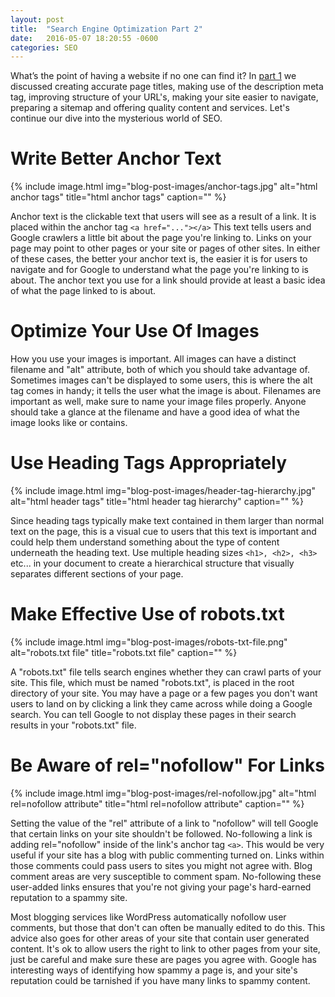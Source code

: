 ```yaml
---
layout: post
title:  "Search Engine Optimization Part 2"
date:   2016-05-07 18:20:55 -0600
categories: SEO
---
```


What’s the point of having a website if no one can find it? In [part 1](http://www.alkami.io/seo-part1) we discussed creating accurate page titles, making use of the description meta tag, improving structure of your URL's, making your site easier to navigate, preparing a sitemap and offering quality content and services. Let's continue our dive into the mysterious world of SEO.

# Write Better Anchor <a> Text

{% include image.html
  img="blog-post-images/anchor-tags.jpg"
  alt="html anchor tags"
  title="html anchor tags"
  caption=""
%}

Anchor text is the clickable text that users will see as a result of a link. It is placed within the anchor tag `<a href="..."></a>` This text tells users and Google crawlers a little bit about the page you're linking to. Links on your page may point to other pages or your site or pages of other sites. In either of these cases, the better your anchor text is, the easier it is for users to navigate and for Google to understand what the page you're linking to is about. The anchor text you use for a link should provide at least a basic idea of what the page linked to is about.


# Optimize Your Use Of Images

How you use your images is important. All images can have a distinct filename and "alt" attribute, both of which you should take advantage of. Sometimes images can't be displayed to some users, this is where the alt tag comes in handy; it tells the user what the image is about. Filenames are important as well, make sure to name your image files properly. Anyone should take a glance at the filename and have a good idea of what the image looks like or contains.

# Use Heading Tags Appropriately

{% include image.html
  img="blog-post-images/header-tag-hierarchy.jpg"
  alt="html header tags"
  title="html header tag hierarchy"
  caption=""
%}

Since heading tags typically make text contained in them larger than normal text on the page, this is a visual cue to users that this text is important and could help them understand something about the type of content underneath the heading text. Use multiple heading sizes `<h1>, <h2>, <h3>` etc... in your document to create a hierarchical structure that visually separates different sections of your page.

# Make Effective Use of robots.txt

{% include image.html
  img="blog-post-images/robots-txt-file.png"
  alt="robots.txt file"
  title="robots.txt file"
  caption=""
%}

A "robots.txt" file tells search engines whether they can crawl parts of your site. This file, which must be named "robots.txt", is placed in the root directory of your site. You may have a page or a few pages you don't want users to land on by clicking a link they came across while doing a Google search. You can tell Google to not display these pages in their search results in your "robots.txt" file.

# Be Aware of rel="nofollow" For Links

{% include image.html
  img="blog-post-images/rel-nofollow.jpg"
  alt="html rel=nofollow attribute"
  title="html rel=nofollow attribute"
  caption=""
%}

Setting the value of the "rel" attribute of a link to "nofollow" will tell Google that certain links on your site shouldn't be followed. No-following a link is adding rel="nofollow" inside of the link's anchor tag `<a>`. This would be very useful if your site has a blog with public commenting turned on. Links within those comments could pass users to sites you might not agree with. Blog comment areas are very susceptible to comment spam. No-following these user-added links ensures that you're not giving your page's hard-earned reputation to a spammy site.

Most blogging services like WordPress automatically nofollow user comments, but those that don't can often be manually edited to do this. This advice also goes for other areas of your site that contain user generated content. It's ok to allow users the right to link to other pages from your site, just be careful and make sure these are pages you agree with. Google has interesting ways of identifying how spammy a page is, and your site's reputation could be tarnished if you have many links to spammy content.
